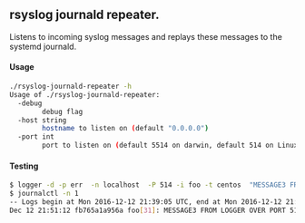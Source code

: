 
## rsyslog journald repeater. 

Listens to incoming syslog messages and replays these messages to the systemd journald.


#### Usage 
```sh
./rsyslog-journald-repeater -h
Usage of ./rsyslog-journald-repeater:
  -debug
        debug flag
  -host string
        hostname to listen on (default "0.0.0.0")
  -port int
        port to listen on (default 5514 on darwin, default 514 on Linux, Unix, etc.)
```


#### Testing
```bash
$ logger -d -p err  -n localhost  -P 514 -i foo -t centos  "MESSAGE3 FROM LOGGER OVER PORT 514" 
$ journalctl -n 1
-- Logs begin at Mon 2016-12-12 21:39:05 UTC, end at Mon 2016-12-12 21:51:12 UTC. --
Dec 12 21:51:12 fb765a1a956a foo[31]: MESSAGE3 FROM LOGGER OVER PORT 514
```
